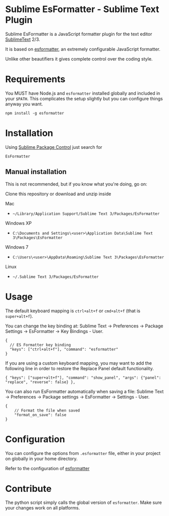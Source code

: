 # Sublime EsFormatter - Sublime Text Plugin

Sublime EsFormatter is a JavaScript formatter plugin for the text editor [SublimeText](http://www.sublimetext.com) 2/3.

It is based on [esformatter](https://github.com/millermedeiros/esformatter), an extremely configurable JavaScript formatter.

Unlike other beautifiers it gives complete control over the coding style.

# Requirements

You MUST have Node.js and `esformatter` installed globally and included in your `$PATH`. This complicates the setup slightly but you can configure things anyway you want.

```
npm install -g esformatter
```

# Installation

Using [Sublime Package Control](http://wbond.net/sublime_packages/package_control) just search for

`EsFormatter`

## Manual installation

This is not recommended, but if you know what you're doing, go on:

Clone this repository or download and unzip inside

Mac

* `~/Library/Application Support/Sublime Text 3/Packages/EsFormatter`

Windows XP

* `C:\Documents and Settings\<user>\Application Data\Sublime Text 3\Packages\EsFormatter`

Windows 7
* `C:\Users\<user>\AppData\Roaming\Sublime Text 3\Packages\EsFormatter`

Linux

* `~/.Sublime Text 3/Packages/EsFormatter`


# Usage

The default keyboard mapping is `ctrl+alt+f` or `cmd+alt+f` (that is `super+alt+f`).

You can change the key binding at: Sublime Text -> Preferences -> Package Settings -> EsFormatter -> Key Bindings - User.

	{
	  // ES Formatter key binding
	  "keys": ["ctrl+alt+f"], "command": "esformatter"
	}

If you are using a custom keyboard mapping, you may want to add the following line in order to restore the Replace Panel default functionality.

	{ "keys": ["super+alt+f"], "command": "show_panel", "args": {"panel": "replace", "reverse": false} },


You can also run EsFormatter automatically when saving a file: Sublime Text -> Preferences -> Package settings -> EsFormatter -> Settings - User.

	{
	    // Format the file when saved
	    "format_on_save": false
	}

# Configuration

You can configure the options from `.esformatter` file, either in your project on globally in your home directory.

Refer to the configuration of [esformatter](https://github.com/millermedeiros/esformatter)

# Contribute

The python script simply calls the global version of `esformatter`. Make sure your changes work on all platforms.
